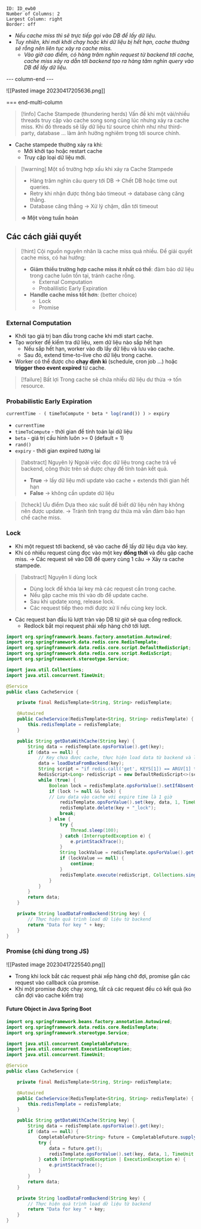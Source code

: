 
```start-multi-column
ID: ID_ewb0
Number of Columns: 2
Largest Column: right
Border: off
```


* *Nếu cache miss thì sẽ trực tiếp gọi vào DB để lấy dữ liệu.* 
* *Tuy nhiên, khi mới khởi chạy hoặc khi dữ liệu bị hết hạn, cache thường sẽ rỗng nên liên tục  xảy ra cache miss.*
	* *Vào giờ cao điểm, có hàng trăm nghìn request từ backend tới cache, cache miss xảy ra dẫn tới backend tạo ra hàng tăm nghìn query vào DB để lấy dữ liệu.*

--- column-end ---

![[Pasted image 20230417205636.png]]

=== end-multi-column

> [!info] Cache Stampede (thundering herds)
> Vấn đề khi một vài/nhiều threads truy cập vào cache song song cùng lúc nhưng xảy ra cache miss. Khi đó threads sẽ lấy dữ liệu từ source chính như như third-party, database ... làm ảnh hưởng nghiêm trọng tới source chính.

* Cache stampede thường xảy ra khi:
	* Mới khởi tạo hoặc restart cache
	* Truy cập loại dữ liệu mới.

> [!warning] Một số trường hợp xấu khi xảy ra Cache Stampede
> * Hàng trăm nghìn câu query tới DB -> Chết DB hoặc time out queries.
> * Retry khi nhận được thông báo timeout -> database càng căng thẳng.
> * Database căng thẳng -> Xử lý chậm, dẫn tới timeout
> 
> **=> Một vòng tuần hoàn**

## Các cách giải quyết

> [!hint] Cội nguồn nguyên nhân là cache miss quá nhiều.
> Để giải quyết cache miss, có hai hướng:
> * **Giảm thiểu trường hợp cache miss ít nhất có thể**: đảm bảo dữ liệu trong cache luôn tồn tại, tránh cache rỗng.
> 	* External Computation
> 	* Probalilistic Early Expiration
> * **Handle cache miss tốt hơn**: (better choice)
> 	* Lock
> 	* Promise

### External Computation
* Khởi tạo giá trị ban đầu trong cache khi mới start cache.
* Tạo worker để kiểm tra dữ liệu, xem dữ liệu nào sắp hết hạn
	* Nếu sắp hết hạn, worker vào db lấy dữ liệu và lưu vào cache.
	* Sau đó, extend time-to-live cho dữ liệu trong cache.
* Worker có thể được cho **chạy định kì** (schedule, cron job ...) hoặc **trigger theo event expired** từ cache.

> [!failure] Bất lợi
> Trong cache sẽ chứa nhiều dữ liệu dư thừa -> tốn resource.

### Probabilistic Early Expiration

```js
currentTime - ( timeToCompute * beta * log(rand()) ) > expiry
```
* `currentTime`
* `timeToCompute` - thời gian để tính toán lại dữ liệu
* `beta` - giá trị cấu hình luôn >= 0 (default = 1)
* `rand()` 
* `expiry` - thời gian expired tương lai

> [!abstract] Nguyên lý
> Ngoài việc đọc dữ liệu trong cache trả về backend, công thức trên sẽ được chạy để tính toán kết quả.
> * **True** -> lấy dữ liệu mới update vào cache + extends thời gian hết hạn
> * **False** -> không cần update dữ liệu

> [!check] Ưu điểm
> Dựa theo xác suất để biết dữ liệu nên hay không nên được update.
> -> Tránh tình trạng dư thừa mà vẫn đảm bảo hạn chế cache miss.

### Lock 
* Khi một request tới backend, sẽ vào cache để lấy dữ liệu dựa vào key.
* Khi có nhiều request cùng đọc vào một key **đồng thời** và đều gặp cache miss.
-> Các request sẽ vào DB để query cùng 1 câu -> Xảy ra cache stampede.

> [!abstract] Nguyên lí dùng lock
> * Dùng lock để khóa lại key mà các request cần trong cache.
> * Nếu gặp cache mis thì vào db để update cache. 
> * Sau khi update xong, release lock.
> * Các request tiếp theo mới được xử lí nếu cùng key lock.

* Các request ban đầu lũ lượt tràn vào DB từ giờ sẽ qua cổng redlock.
	* Redlock bắt mọi request phải xếp hàng chờ tới lượt.

```java
import org.springframework.beans.factory.annotation.Autowired;
import org.springframework.data.redis.core.RedisTemplate;
import org.springframework.data.redis.core.script.DefaultRedisScript;
import org.springframework.data.redis.core.script.RedisScript;
import org.springframework.stereotype.Service;

import java.util.Collections;
import java.util.concurrent.TimeUnit;

@Service
public class CacheService {

    private final RedisTemplate<String, String> redisTemplate;

    @Autowired
    public CacheService(RedisTemplate<String, String> redisTemplate) {
        this.redisTemplate = redisTemplate;
    }

    public String getDataWithCache(String key) {
        String data = redisTemplate.opsForValue().get(key);
        if (data == null) {
            // Key chưa được cache, thực hiện load data từ backend và lưu vào cache
            data = loadDataFromBackend(key);
            String script = "if redis.call('get', KEYS[1]) == ARGV[1] then return redis.call('del', KEYS[1]) else return 0 end";
            RedisScript<Long> redisScript = new DefaultRedisScript<>(script, Long.class);
            while (true) {
                Boolean lock = redisTemplate.opsForValue().setIfAbsent(key + "_lock", "locked", 10, TimeUnit.SECONDS);
                if (lock != null && lock) {
                // Lưu data vào cache với expire time là 1 giờ
                    redisTemplate.opsForValue().set(key, data, 1, TimeUnit.HOURS); 
                    redisTemplate.delete(key + "_lock");
                    break;
                } else {
                    try {
                        Thread.sleep(100);
                    } catch (InterruptedException e) {
                        e.printStackTrace();
                    }
                    String lockValue = redisTemplate.opsForValue().get(key + "_lock");
                    if (lockValue == null) {
                        continue;
                    }
                    redisTemplate.execute(redisScript, Collections.singletonList(key + "_lock"), lockValue);
                }
            }
        }
        return data;
    }

    private String loadDataFromBackend(String key) {
        // Thực hiện quá trình load dữ liệu từ backend
        return "Data for key " + key;
    }
}

```

### Promise (chỉ dùng trong JS)

![[Pasted image 20230417225540.png]]
* Trong khi lock bắt các request phải xếp hàng chờ đợi, promise gắn các request vào callback của promise.
* Khi một promise được chạy xong, tất cả các request đều có kết quả (ko cần đợi vào cache kiểm tra)

#### Future Object in Java Spring Boot

```java
import org.springframework.beans.factory.annotation.Autowired;
import org.springframework.data.redis.core.RedisTemplate;
import org.springframework.stereotype.Service;

import java.util.concurrent.CompletableFuture;
import java.util.concurrent.ExecutionException;
import java.util.concurrent.TimeUnit;

@Service
public class CacheService {

    private final RedisTemplate<String, String> redisTemplate;

    @Autowired
    public CacheService(RedisTemplate<String, String> redisTemplate) {
        this.redisTemplate = redisTemplate;
    }

    public String getDataWithCache(String key) {
        String data = redisTemplate.opsForValue().get(key);
        if (data == null) {
            CompletableFuture<String> future = CompletableFuture.supplyAsync(() -> loadDataFromBackend(key));
            try {
                data = future.get();
                redisTemplate.opsForValue().set(key, data, 1, TimeUnit.HOURS);
            } catch (InterruptedException | ExecutionException e) {
                e.printStackTrace();
            }
        }
        return data;
    }

    private String loadDataFromBackend(String key) {
        // Thực hiện quá trình load dữ liệu từ backend
        return "Data for key " + key;
    }
}

```